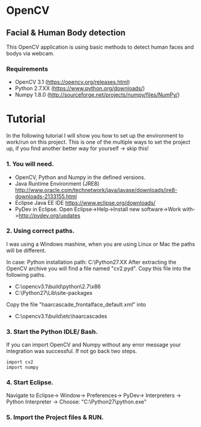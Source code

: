 # OpenCV

## Facial & Human Body detection

This OpenCV application is using basic methods to detect human faces and bodys via webcam.

### Requirements
* OpenCV 3.1 (https://opencv.org/releases.html)
* Python 2.7.XX (https://www.python.org/downloads/)
* Numpy 1.8.0 (http://sourceforge.net/projects/numpy/files/NumPy/)

# Tutorial 
In the following tutorial I will show you how to set up the environment to work/run on this project. This is one of the multiple ways to set the project up, if you find another better way for yourself -> skip this! 

### 1. You will need.
* OpenCV, Python and Numpy in the defined versions. 
* Java Runtime Environment (JRE8) http://www.oracle.com/technetwork/java/javase/downloads/jre8-downloads-2133155.html
* Eclipse Java EE IDE https://www.eclipse.org/downloads/
* PyDev in Eclipse. Open Eclipse->Help->Install new software->Work with->http://pydev.org/updates

### 2. Using correct paths.
I was using a Windows mashine, when you are using Linux or Mac the paths will be different. 
 
In case: 
Python installation path: C:\Python27.XX
After extracting the OpenCV archive you will find a file named "cv2.pyd". Copy this file into the following paths.
* C:\opencv3.1\build\python\2.7\x86
* C:\Python27\Lib\site-packages

Copy the file "haarcascade_frontalface_default.xml" into 
* C:\opencv3.1\build\etc\haarcascades 

### 3. Start the Python IDLE/ Bash.
If you can import OpenCV and Numpy without any error message your integration was successful. If not go back two steps. 
```
import cv2
import numpy
```
### 4. Start Eclipse.
Navigate to Eclipse-> Window-> Preferences-> PyDev-> Interpreters -> Python Interpreter -> Choose: "C:\Python27\python.exe" 

### 5. Import the Project files & RUN.


